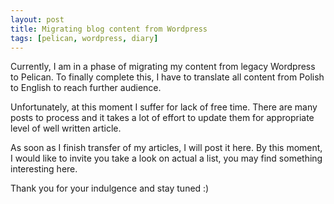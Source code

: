 ```yaml
---
layout: post
title: Migrating blog content from Wordpress
tags: [pelican, wordpress, diary]
---
```


Currently, I am in a phase of migrating my content from legacy Wordpress to
Pelican. To finally complete this, I have to translate all content from Polish
to English to reach further audience.

Unfortunately, at this moment I suffer for lack of free time. There are many
posts to process and it takes a lot of effort to update them for appropriate
level of well written article.

As soon as I finish transfer of my articles, I will post it here. By this
moment, I would like to invite you take a look on actual a list, you may find
something interesting here.

Thank you for your indulgence and stay tuned :)

[1]: https://gist.github.com
